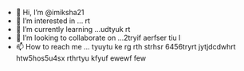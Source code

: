- 👋 Hi, I’m @imiksha21
- 👀 I’m interested in ... rt
- 🌱 I’m currently learning ...udtyuk rt
- 💞️ I’m looking to collaborate on ...2tryif aerfser tiu l
- 📫 How to reach me ... tyuytu ke rg rth strhsr 6456tryrt
 jytjdcdwhrt  htw5hos5u4sx rthrtyu kfyuf ewewf few
<!---
imiksha21/imiksha21 is a ✨ special ✨ repository because its `README.md` (this file) appears on your GitHub profile.
You can click the Preview link to take a look at your changes.
--->
